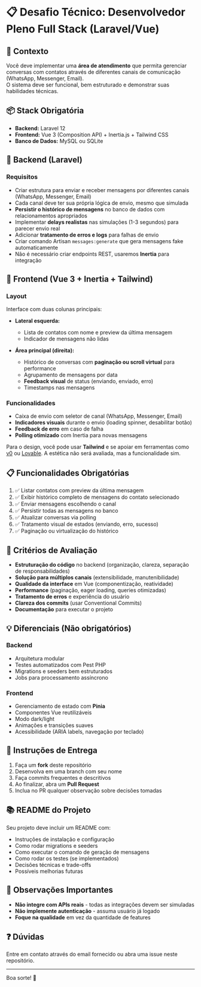 # 📋 Desafio Técnico: Desenvolvedor Pleno Full Stack (Laravel/Vue)

## 🎯 Contexto
Você deve implementar uma **área de atendimento** que permita gerenciar conversas com contatos através de diferentes canais de comunicação (WhatsApp, Messenger, Email).  
O sistema deve ser funcional, bem estruturado e demonstrar suas habilidades técnicas.

## 📦 Stack Obrigatória
- **Backend:** Laravel 12
- **Frontend:** Vue 3 (Composition API) + Inertia.js + Tailwind CSS
- **Banco de Dados:** MySQL ou SQLite

## 🔹 Backend (Laravel)

### Requisitos
- Criar estrutura para enviar e receber mensagens por diferentes canais (WhatsApp, Messenger, Email)
- Cada canal deve ter sua própria lógica de envio, mesmo que simulada
- **Persistir o histórico de mensagens** no banco de dados com relacionamentos apropriados
- Implementar **delays realistas** nas simulações (1-3 segundos) para parecer envio real
- Adicionar **tratamento de erros e logs** para falhas de envio
- Criar comando Artisan `messages:generate` que gera mensagens fake automaticamente
- Não é necessário criar endpoints REST, usaremos **Inertia** para integração

## 🔹 Frontend (Vue 3 + Inertia + Tailwind)

### Layout
Interface com duas colunas principais:
- **Lateral esquerda:** 
  - Lista de contatos com nome e preview da última mensagem
  - Indicador de mensagens não lidas
  
- **Área principal (direita):**
  - Histórico de conversas com **paginação ou scroll virtual** para performance
  - Agrupamento de mensagens por data
  - **Feedback visual** de status (enviando, enviado, erro)
  - Timestamps nas mensagens

### Funcionalidades
- Caixa de envio com seletor de canal (WhatsApp, Messenger, Email)
- **Indicadores visuais** durante o envio (loading spinner, desabilitar botão)
- **Feedback de erro** em caso de falha
- **Polling otimizado** com Inertia para novas mensagens

Para o design, você pode usar **Tailwind** e se apoiar em ferramentas como [v0](https://v0.dev) ou [Lovable](https://lovable.dev). A estética não será avaliada, mas a funcionalidade sim.

## 📋 Funcionalidades Obrigatórias

1. ✅ Listar contatos com preview da última mensagem
2. ✅ Exibir histórico completo de mensagens do contato selecionado
3. ✅ Enviar mensagens escolhendo o canal
4. ✅ Persistir todas as mensagens no banco
5. ✅ Atualizar conversas via polling
6. ✅ Tratamento visual de estados (enviando, erro, sucesso)
7. ✅ Paginação ou virtualização do histórico

## 🎯 Critérios de Avaliação

- **Estruturação do código** no backend (organização, clareza, separação de responsabilidades)
- **Solução para múltiplos canais** (extensibilidade, manutenibilidade)
- **Qualidade da interface** em Vue (componentização, reatividade)
- **Performance** (paginação, eager loading, queries otimizadas)
- **Tratamento de erros** e experiência do usuário
- **Clareza dos commits** (usar Conventional Commits)
- **Documentação** para executar o projeto

## 💡 Diferenciais (Não obrigatórios)

### Backend
- Arquitetura modular
- Testes automatizados com Pest PHP
- Migrations e seeders bem estruturados
- Jobs para processamento assíncrono

### Frontend
- Gerenciamento de estado com **Pinia**
- Componentes Vue reutilizáveis
- Modo dark/light
- Animações e transições suaves
- Acessibilidade (ARIA labels, navegação por teclado)

## 📝 Instruções de Entrega

1. Faça um **fork** deste repositório
2. Desenvolva em uma branch com seu nome
3. Faça commits frequentes e descritivos
4. Ao finalizar, abra um **Pull Request**
5. Inclua no PR qualquer observação sobre decisões tomadas

## 📚 README do Projeto

Seu projeto deve incluir um README com:
- Instruções de instalação e configuração
- Como rodar migrations e seeders
- Como executar o comando de geração de mensagens
- Como rodar os testes (se implementados)
- Decisões técnicas e trade-offs
- Possíveis melhorias futuras

## 📌 Observações Importantes

- **Não integre com APIs reais** - todas as integrações devem ser simuladas
- **Não implemente autenticação** - assuma usuário já logado
- **Foque na qualidade** em vez da quantidade de features

## ❓ Dúvidas

Entre em contato através do email fornecido ou abra uma issue neste repositório.

---

Boa sorte! 🚀